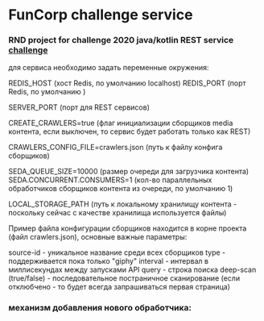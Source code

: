 # FunCorp challenge service

### RND project for challenge 2020 java/kotlin REST service [challenge](https://funcodechallenge.com/task)

для сервиса необходимо задать переменные окружения:


REDIS_HOST  (хост Redis, по умолчанию localhost)
REDIS_PORT  (порт Redis, по умолчанию )

SERVER_PORT (порт для REST сервисов)
 
CREATE_CRAWLERS=true (флаг инициализации сборщиков media контента, если выключен, то сервис будет работать только как REST)

CRAWLERS_CONFIG_FILE=crawlers.json (путь к файлу конфига сборщиков)

SEDA_QUEUE_SIZE=10000 (размер очереди для загрузчика контента) 
SEDA.CONCURRENT.CONSUMERS=1 (кол-во параллельных обработчиков сборщиков контента из очереди, по умолчанию 1)

LOCAL_STORAGE_PATH  (путь к локальному хранилищу контента - поскольку сейчас с качестве хранилища используется файлы)


Пример файла конфигурации сборщиков находится в корне проекта (файл crawlers.json),
основные важные параметры:

source-id - уникальное название среди всех сборщиков
type - поддерживается пока только "giphy"
interval - интервал в миллисекундах между запусками API
query - строка поиска
deep-scan (true/false) - последовательное постраничное сканирование (если отклюбчено - то будет всегда запрашиваться первая страница)

### механизм добавления нового обработчика:


 
 

